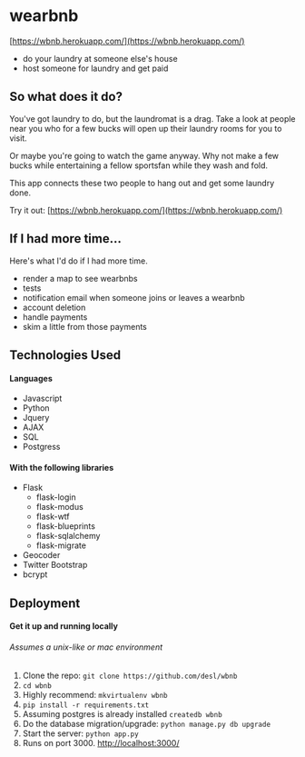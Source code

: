 # wearbnb
[https://wbnb.herokuapp.com/](https://wbnb.herokuapp.com/)

* do your laundry at someone else's house
* host someone for laundry and get paid

## So what does it do?

You've got laundry to do, but the laundromat is a drag.
Take a look at people near you who for a few bucks will open up their laundry rooms for you to visit.

Or maybe you're going to watch the game anyway. Why not make a few bucks while entertaining a fellow sportsfan while they wash and fold.

This app connects these two people to hang out and get some laundry done.

Try it out: [https://wbnb.herokuapp.com/](https://wbnb.herokuapp.com/)

## If I had more time...

Here's what I'd do if I had more time.

* render a map to see wearbnbs
* tests
* notification email when someone joins or leaves a wearbnb
* account deletion
* handle payments
* skim a little from those payments

## Technologies Used

#### Languages

* Javascript
* Python
* Jquery
* AJAX
* SQL
* Postgress

#### With the following libraries

* Flask
	* flask-login
	* flask-modus
	* flask-wtf
	* flask-blueprints
	* flask-sqlalchemy
	* flask-migrate
* Geocoder
* Twitter Bootstrap
* bcrypt

## Deployment

#### Get it up and running locally
###### Assumes a unix-like or mac environment

1. Clone the repo: ```git clone https://github.com/desl/wbnb```
2. ```cd wbnb```
3. Highly recommend: ```mkvirtualenv wbnb```
4. ```pip install -r requirements.txt```
3. Assuming postgres is already installed ```createdb wbnb```
4. Do the database migration/upgrade: ```python manage.py db upgrade```
5. Start the server: ```python app.py```
6. Runs on port 3000. [http://localhost:3000/](http://localhost:3000/)